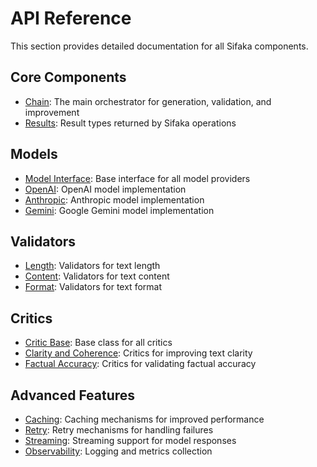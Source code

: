 # API Reference

This section provides detailed documentation for all Sifaka components.

## Core Components

- [Chain](chain.md): The main orchestrator for generation, validation, and improvement
- [Results](results.md): Result types returned by Sifaka operations

## Models

- [Model Interface](models/index.md): Base interface for all model providers
- [OpenAI](models/openai.md): OpenAI model implementation
- [Anthropic](models/anthropic.md): Anthropic model implementation
- [Gemini](models/gemini.md): Google Gemini model implementation

## Validators

- [Length](validators/length.md): Validators for text length
- [Content](validators/content.md): Validators for text content
- [Format](validators/format.md): Validators for text format

## Critics

- [Critic Base](critics/index.md): Base class for all critics
- [Clarity and Coherence](critics/clarity.md): Critics for improving text clarity
- [Factual Accuracy](critics/factual.md): Critics for validating factual accuracy

## Advanced Features

- [Caching](advanced/caching.md): Caching mechanisms for improved performance
- [Retry](advanced/retry.md): Retry mechanisms for handling failures
- [Streaming](advanced/streaming.md): Streaming support for model responses
- [Observability](advanced/observability.md): Logging and metrics collection
